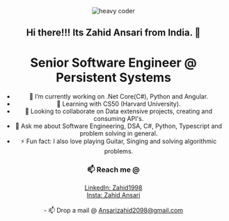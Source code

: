 <div align="center">
     <div>
        <img src="https://media.giphy.com/media/v1.Y2lkPTc5MGI3NjExdTB1anpmOTB2aXk0ZDU1ZDc5YzN3cjJlNXpqcTloZDlhZHJyb3h6cCZlcD12MV9pbnRlcm5hbF9naWZfYnlfaWQmY3Q9Zw/RbDKaczqWovIugyJmW/giphy.gif" alt="heavy coder">
    </div>
    <h2>Hi there!!! Its Zahid Ansari from India. 👋</h2>
    <h1>Senior Software Engineer @ Persistent Systems</h1>
          <ul class = "list-group list-group-flush">
            <li class="list-group-item">🔭 I’m currently working on .Net Core(C#), Python and Angular.</li>
            <li class="list-group-item">🌱 Learning with CS50 (Harvard University).</li>
            <li class="list-group-item">👯 Looking to collaborate on Data extensive projects, creating and consuming API's.</li>
            <li class="list-group-item">💬 Ask me about Software Engineering, DSA, C#, Python, Typescript and problem solving in general.</li>
            <li class="list-group-item">⚡ Fun fact: I also love playing Guitar, Singing and solving algorithmic problems.</li>
          </ul>
    <div>
    <div>
        <h3>📫 Reach me @ </h3>
    </div>
<!--         <a href="https://zahid92.github.io/Portfolio/">Portfolio page in development(not ready)</a><br> -->
        <a href="https://www.linkedin.com/in/zahid1998/" target="_blank">LinkedIn: Zahid1998</a><br>
        <a href="https://www.instagram.com/zahid_ansari_92" target="_blank">Insta: Zahid Ansari</a></div></br>
    - 📫 Drop a mail @ <a href="mailto:ansarizahid2098@gmail.com" target="_blank">Ansarizahid2098@gmail.com</a>
    </div>
</div>
